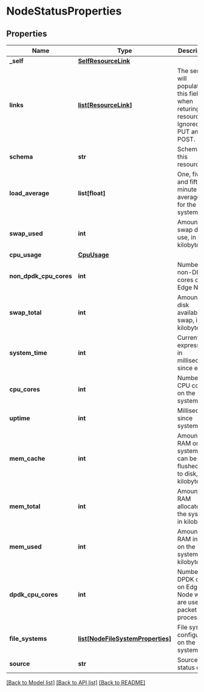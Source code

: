 # NodeStatusProperties

## Properties
Name | Type | Description | Notes
------------ | ------------- | ------------- | -------------
**_self** | [**SelfResourceLink**](SelfResourceLink.md) |  | [optional] 
**links** | [**list[ResourceLink]**](ResourceLink.md) | The server will populate this field when returing the resource. Ignored on PUT and POST. | [optional] 
**schema** | **str** | Schema for this resource | [optional] 
**load_average** | **list[float]** | One, five, and fifteen minute load averages for the system | [optional] 
**swap_used** | **int** | Amount of swap disk in use, in kilobytes | [optional] 
**cpu_usage** | [**CpuUsage**](CpuUsage.md) |  | [optional] 
**non_dpdk_cpu_cores** | **int** | Number of non-DPDK cores on Edge Node. | [optional] 
**swap_total** | **int** | Amount of disk available for swap, in kilobytes | [optional] 
**system_time** | **int** | Current time expressed in milliseconds since epoch | [optional] 
**cpu_cores** | **int** | Number of CPU cores on the system | [optional] 
**uptime** | **int** | Milliseconds since system start | [optional] 
**mem_cache** | **int** | Amount of RAM on the system that can be flushed out to disk, in kilobytes | [optional] 
**mem_total** | **int** | Amount of RAM allocated to the system, in kilobytes | [optional] 
**mem_used** | **int** | Amount of RAM in use on the system, in kilobytes | [optional] 
**dpdk_cpu_cores** | **int** | Number of DPDK cores on Edge Node which are used for packet IO processing. | [optional] 
**file_systems** | [**list[NodeFileSystemProperties]**](NodeFileSystemProperties.md) | File systems configured on the system | [optional] 
**source** | **str** | Source of status data. | [optional] 

[[Back to Model list]](../README.md#documentation-for-models) [[Back to API list]](../README.md#documentation-for-api-endpoints) [[Back to README]](../README.md)

